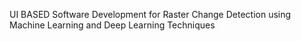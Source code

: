 UI BASED Software Development for Raster Change Detection using Machine Learning and Deep Learning Techniques
